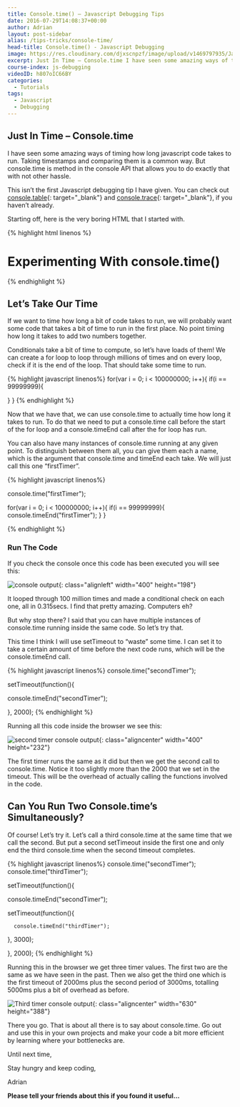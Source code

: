```yaml
---
title: Console.time() – Javascript Debugging Tips
date: 2016-07-29T14:08:37+00:00
author: Adrian
layout: post-sidebar
alias: /tips-tricks/console-time/
head-title: Console.time() - Javascript Debugging
image: https://res.cloudinary.com/djxscnpzf/image/upload/v1469797935/JavaScript_DebuggngTip_q5dxwx.jpg
excerpt: Just In Time – Console.time I have seen some amazing ways of timing how long javascript code takes to run. Taking timestamps and comparing them is a common way. But console.time is method in the console API that allows you …
course-index: js-debugging
videoID: h807oIC66BY
categories:
  - Tutorials
tags:
  - Javascript
  - Debugging
---
```

## Just In Time &#8211; Console.time

I have seen some amazing ways of timing how long javascript code takes to run. Taking timestamps and comparing them is a common way. But console.time is method in the console API that allows you to do exactly that with not other hassle.

This isn&#8217;t the first Javascript debugging tip I have given. You can check out [console.table]({{site.baseurl}}/tutorials/console-log-table/){: target="_blank"}<!--_--> and [console.trace]({{site.baseurl}}/tutorials/console-trace/){: target="_blank"}<!--_-->, if you haven&#8217;t already.

Starting off, here is the very boring HTML that I started with.

{% highlight html linenos %}
<!DOCTYPE html>
<html lang="en">
<head>
	<meta charset="UTF-8">
  <title>Console.Time</title>
</head>
<body>
  <h1>Experimenting With console.time()</h1>
  
  <script src="script.js"></script>

</body>
</html>
{% endhighlight %}

## Let&#8217;s Take Our Time

If we want to time how long a bit of code takes to run, we will probably want some code that takes a bit of time to run in the first place. No point timing how long it takes to add two numbers together.

Conditionals take a bit of time to compute, so let&#8217;s have loads of them! We can create a for loop to loop through millions of times and on every loop, check if it is the end of the loop. That should take some time to run.

{% highlight javascript linenos%}
for(var i = 0; i &lt; 100000000; i++){
  if(i == 99999999){

  }
}
{% endhighlight %}

Now that we have that, we can use console.time to actually time how long it takes to run. To do that we need to put a console.time call before the start of the for loop and a console.timeEnd call after the for loop has run.

You can also have many instances of console.time running at any given point. To distinguish between them all, you can give them each a name, which is the argument that console.time and timeEnd each take. We will just call this one &#8220;firstTimer&#8221;.

{% highlight javascript linenos%}

console.time("firstTimer");

for(var i = 0; i &lt; 100000000; i++){
  if(i == 99999999){
	  console.timeEnd("firstTimer");
  }
}

{% endhighlight %}

### Run The Code

If you check the console once this code has been executed you will see this:

![console output](https://res.cloudinary.com/djxscnpzf/image/upload/c_scale,w_400/v1469796843/Selection_001_puxuoj.jpg){: class="alignleft" width="400" height="198"}

It looped through 100 million times and made a conditional check on each one, all in 0.315secs. I find that pretty amazing. Computers eh?

But why stop there? I said that you can have multiple instances of console.time running inside the same code. So let&#8217;s try that.

This time I think I will use setTimeout to &#8220;waste&#8221; some time. I can set it to take a certain amount of time before the next code runs, which will be the console.timeEnd call.

{% highlight javascript linenos%}
console.time("secondTimer");

setTimeout(function(){

  console.timeEnd("secondTimer");

}, 2000);
{% endhighlight %}

Running all this code inside the browser we see this:

![second timer console output](https://res.cloudinary.com/djxscnpzf/image/upload/c_scale,w_400/v1469796843/Selection_002_tao5uh.jpg){: class="aligncenter" width="400" height="232"}

The first timer runs the same as it did but then we get the second call to console.time. Notice it too slightly more than the 2000 that we set in the timeout. This will be the overhead of actually calling the functions involved in the code.

## Can You Run Two Console.time&#8217;s Simultaneously?

Of course! Let&#8217;s try it. Let&#8217;s call a third console.time at the same time that we call the second. But put a second setTimeout inside the first one and only end the third console.time when the second timeout completes.

{% highlight javascript linenos%}
console.time("secondTimer");
console.time("thirdTimer");

setTimeout(function(){

  console.timeEnd("secondTimer");

  setTimeout(function(){

	  console.timeEnd("thirdTimer");

  }, 3000);

}, 2000);
{% endhighlight %}

Running this in the browser we get three timer values. The first two are the same as we have seen in the past. Then we also get the third one which is the first timeout of 2000ms plus the second period of 3000ms, totalling 5000ms plus a bit of overhead as before.

![Third timer console output](https://res.cloudinary.com/djxscnpzf/image/upload/v1469797184/Selection_004_hvlyuz.jpg){: class="aligncenter" width="630" height="388"}

There you go. That is about all there is to say about console.time. Go out and use this in your own projects and make your code a bit more efficient by learning where your bottlenecks are.

Until next time,

Stay hungry and keep coding,

Adrian



**Please tell your friends about this if you found it useful…**
